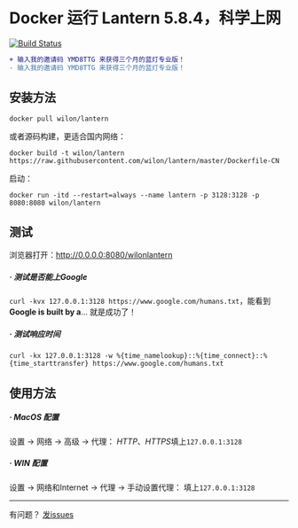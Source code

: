 # Docker 运行 Lantern 5.8.4，科学上网
[![Build Status](https://travis-ci.org/wilon/lantern.svg?branch=master)](https://travis-ci.org/wilon/lantern)
```diff
+ 输入我的邀请码 YMD8TTG 来获得三个月的蓝灯专业版！
- 输入我的邀请码 YMD8TTG 来获得三个月的蓝灯专业版！
```

## 安装方法

```
docker pull wilon/lantern
```

或者源码构建，更适合国内网络：
```
docker build -t wilon/lantern https://raw.githubusercontent.com/wilon/lantern/master/Dockerfile-CN
```

启动：
```
docker run -itd --restart=always --name lantern -p 3128:3128 -p 8080:8080 wilon/lantern
```

## 测试

浏览器打开：http://0.0.0.0:8080/wilonlantern

##### · 测试是否能上Google

`curl -kvx 127.0.0.1:3128 https://www.google.com/humans.txt`，能看到 **Google is built by a**... 就是成功了！

##### · 测试响应时间

`curl -kx 127.0.0.1:3128 -w %{time_namelookup}::%{time_connect}::%{time_starttransfer} https://www.google.com/humans.txt`

## 使用方法

##### · MacOS 配置

设置 -> 网络 -> 高级 -> 代理： *HTTP*、*HTTPS*填上`127.0.0.1:3128`

##### · WIN 配置

设置 -> 网络和Internet -> 代理 -> 手动设置代理： 填上`127.0.0.1:3128`

------
有问题？ [发issues](https://github.com/wilon/lantern/issues)
